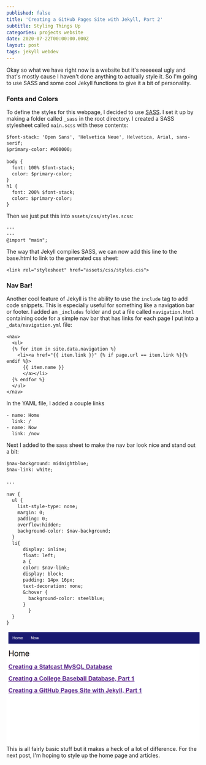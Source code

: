```yaml
---
published: false
title: 'Creating a GitHub Pages Site with Jekyll, Part 2'
subtitle: Styling Things Up
categories: projects website
date: 2020-07-22T00:00:00.000Z
layout: post
tags: jekyll webdev
---
```

Okay so what we have right now is a website but it's reeeeeal ugly and that's mostly cause I haven't done anything to actually style it. So I'm going to use SASS and some cool Jekyll functions to give it a bit of personality.

### Fonts and Colors
To define the styles for this webpage, I decided to use [SASS](https://sass-lang.com/). I set it up by making a folder called `_sass` in the root directory. I created a SASS stylesheet called `main.scss` with these contents:
```{sass}
$font-stack: 'Open Sans', 'Helvetica Neue', Helvetica, Arial, sans-serif;
$primary-color: #000000;

body {
  font: 100% $font-stack;
  color: $primary-color;
}
h1 {
  font: 200% $font-stack;
  color: $primary-color;
}
```
Then we just put this into ```assets/css/styles.scss```:
```{sass}
---
---
@import "main";
```

The way that Jekyll compiles SASS, we can now add this line to the base.html to link to the generated css sheet:

```{html}
<link rel="stylesheet" href="assets/css/styles.css">
```

### Nav Bar!
Another cool feature of Jekyll is the ability to use the ```include``` tag to add code snippets. This is especially useful for something like a navigation bar or footer. I added an ```_includes``` folder and put a file called ```navigation.html``` containing code for a simple nav bar that has links for each page I put into a ```_data/navigation.yml``` file:
```{html}
<nav>
  <ul>
  {% for item in site.data.navigation %}
    <li><a href="{{ item.link }}" {% if page.url == item.link %}{% endif %}>
      {{ item.name }}
      </a></li>
  {% endfor %}
  </ul>
</nav>
```

In the YAML file, I added a couple links 
```{yaml}
- name: Home
  link: /
- name: Now
  link: /now
```

Next I added to the sass sheet to make the nav bar look nice and stand out a bit:
```{sass}
$nav-background: midnightblue;
$nav-link: white;

...

nav {
  ul {
    list-style-type: none;
    margin: 0;
    padding: 0;
    overflow:hidden;
    background-color: $nav-background;
  }
  li{
      display: inline;
      float: left;
      a {
      color: $nav-link;
      display: block;
      padding: 14px 16px;
      text-decoration: none;
      &:hover {
        background-color: steelblue;
      }
        }
  }
}
```
![](https://github.com/milesok/milesok.github.io/blob/master/assets/img/creating-github-page/v2.PNG?raw=true)
This is all fairly basic stuff but it makes a heck of a lot of difference. For the next post, I'm hoping to style up the home page and articles.
